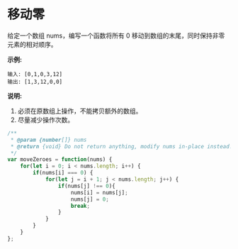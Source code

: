 # 移动零

给定一个数组 nums，编写一个函数将所有 0 移动到数组的末尾，同时保持非零元素的相对顺序。

**示例:**
```
输入: [0,1,0,3,12]
输出: [1,3,12,0,0]
```

**说明:**
1. 必须在原数组上操作，不能拷贝额外的数组。
2. 尽量减少操作次数。

``` js
/**
 * @param {number[]} nums
 * @return {void} Do not return anything, modify nums in-place instead.
 */
var moveZeroes = function(nums) {
    for(let i = 0; i < nums.length; i++) {
        if(nums[i] === 0) {
            for(let j = i + 1; j < nums.length; j++) {
                if(nums[j] !== 0){
                    nums[i] = nums[j];
                    nums[j] = 0;
                    break;
                }
            }
        }
    }
};
```
